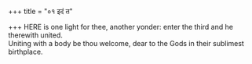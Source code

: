 +++
title = "०१ इदं त"

+++
HERE is one light for thee, another yonder: enter the third and he therewith united.  
     Uniting with a body be thou welcome, dear to the Gods in their sublimest birthplace.